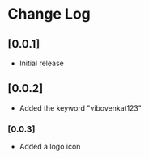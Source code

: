 # Change Log


## [0.0.1]

- Initial release

## [0.0.2]
- Added the keyword "vibovenkat123"

### [0.0.3]
- Added a logo icon